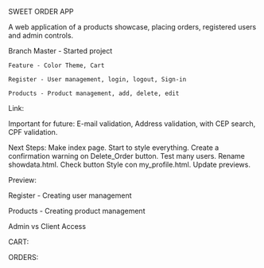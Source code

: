 SWEET ORDER APP

A web application of a products showcase, placing orders, registered users and admin controls.

Branch 
    Master - Started project
    
    Feature - Color Theme, Cart

    Register - User management, login, logout, Sign-in

    Products - Product management, add, delete, edit


Link:

Important for future: E-mail validation, Address validation, with CEP search, CPF validation.


Next Steps:  Make index page. Start to style everything. Create a confirmation warning on Delete_Order button. Test many users. Rename showdata.html. Check button Style con my_profile.html. Update previews.


Preview:

Register - Creating user management


Products - Creating product management


Admin vs Client Access


CART:


ORDERS:


